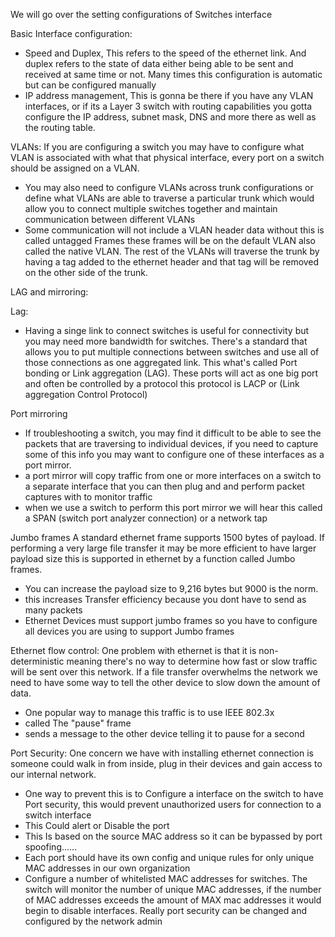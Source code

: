 
We will  go over the setting configurations of Switches interface 


Basic Interface configuration:

- Speed and Duplex, This refers to the speed of the ethernet link. And duplex refers to the state of data either being able to be sent and received at same time or not. Many times this configuration is automatic but can be configured manually
- IP address management, This is gonna be there if you have any VLAN interfaces, or if its a Layer 3 switch with routing capabilities you gotta configure the IP address, subnet mask, DNS and more there as well as the routing table. 






VLANs:
If you are configuring a switch you may have to configure what VLAN is associated with what that physical interface, every port on a switch should be assigned on a VLAN.
- You may also need to configure VLANs across trunk configurations or define what VLANs are able to traverse a particular trunk which would allow you to connect multiple switches together and maintain communication between different VLANs
- Some communication will not include a VLAN header data without this is called untagged Frames these frames will be on the default VLAN also called the native VLAN. The rest of the VLANs will traverse the trunk by having a tag added to the ethernet header  and that tag will be removed on the other side of the trunk. 





LAG and mirroring:

Lag:
- Having a singe link to connect switches is useful for connectivity but you may need more bandwidth for switches. There's a standard that allows you to put multiple connections between switches and use all of those connections as one aggregated link. This what's called Port bonding or Link aggregation (LAG). These ports will act as one big port and often be controlled by a protocol this protocol is LACP or (Link aggregation Control Protocol) 


Port mirroring 
- If troubleshooting a switch, you may find it difficult to be able to see the packets that are traversing to individual devices, if you need to capture some of this info you may want to configure one of these interfaces as a port mirror.
- a port mirror will copy traffic from one or more interfaces on a switch to a separate interface that you can then plug and and perform packet captures with to monitor traffic 
- when we use a switch to perform this port mirror we will hear this called a SPAN (switch port analyzer connection) or a network tap 




Jumbo frames
A standard ethernet frame supports 1500 bytes of payload. If performing a very large file transfer it may be more efficient to have larger payload size this is supported in ethernet by a function called Jumbo frames. 

- You can increase the payload size to 9,216 bytes but 9000 is the norm.
- this increases Transfer efficiency because you dont have to send as many packets 
- Ethernet Devices must support jumbo frames so you have to configure all devices you are using to support Jumbo frames 






Ethernet flow control:
One problem with ethernet is that it is non-deterministic meaning there's no way to determine how fast or slow traffic will be sent over this network. If  a file transfer overwhelms the network we need to have some way to tell the other device to slow down the amount of data. 
- One popular way to manage this traffic is to use IEEE 802.3x 
- called The "pause" frame 
- sends a message to the other device telling it to pause for a second






Port Security:
One concern we have with installing ethernet connection is someone could walk in from inside, plug in their devices and gain access to our internal network. 
- One way to prevent this is to Configure a interface on the switch to have Port security, this would prevent unauthorized users for connection to a switch interface
- This Could alert or Disable the port
- This Is based on the source MAC address so it can be bypassed by port spoofing......
- Each port should have its own config and unique rules for only unique MAC addresses in our own organization
- Configure a number of whitelisted MAC addresses for switches. The switch will monitor the number of unique MAC addresses, if the number of MAC addresses exceeds the amount of MAX mac addresses it would begin to disable interfaces. Really port security can be changed and configured by the network admin